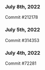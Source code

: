 ### July 8th, 2022

Commit #212178

### July 5th, 2022

Commit #314353


### July 4th, 2022

Commit #72281
